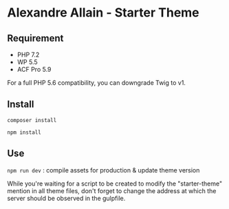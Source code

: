 # Alexandre Allain - Starter Theme

## Requirement

* PHP 7.2
* WP 5.5
* ACF Pro 5.9

For a full PHP 5.6 compatibility, you can downgrade Twig to v1.

## Install

`composer install`

`npm install`

## Use

`npm run dev` : compile assets for production & update theme version

While you're waiting for a script to be created to modify the "starter-theme" mention in all theme files, don't forget to change the address at which the server should be observed in the gulpfile.
